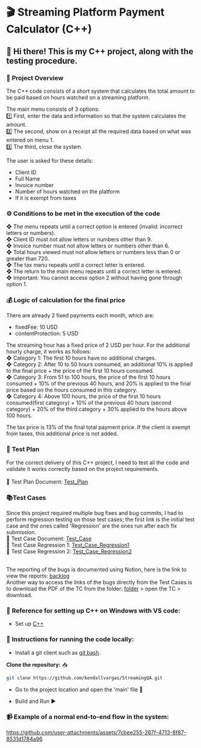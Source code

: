 # 🎬 Streaming Platform Payment Calculator (C++) 

## 👋 Hi there! This is my C++ project, along with the testing procedure. 

### 🎯 **Project Overview**
The C++ code consists of a short system that calculates the total amount to be paid based on hours watched on a streaming platform.

The main menu consists of 3 options: <br/>
1️⃣ First, enter the data and information so that the system calculates the amount.<br/>
2️⃣ The second, show on a receipt all the required data based on what was entered on menu 1.<br/>
3️⃣ The third, close the system.<br/>

The user is asked for these details:<br/>
- Client ID<br/>
- Full Name<br/>
- Invoice number<br/>
- Number of hours watched on the platform<br/>
- If it is exempt from taxes

### ⚙️ **Conditions to be met in the execution of the code**
❖ The menu repeats until a correct option is entered (invalid: incorrect letters or numbers).<br/>
❖ Client ID must not allow letters or numbers other than 9.<br/>
❖ Invoice number must not allow letters or numbers other than 6.<br/>
❖ Total hours viewed must not allow letters or numbers less than 0 or greater than 720.<br/>
❖ The tax menu repeats until a correct letter is entered.<br/>
❖ The return to the main menu repeats until a correct letter is entered.<br/>
❖ Important: You cannot access option 2 without having gone through option 1.

### 💰 **Logic of calculation for the final price**
There are already 2 fixed payments each month, which are:<br/>
- fixedFee: 10 USD<br/>
- contentProtection: 5 USD

The streaming hour has a fixed price of 2 USD per hour. For the additional hourly charge, it works as follows:<br/>
❖ Category 1: The first 10 hours have no additional charges.<br/>
❖ Category 2: After 10 to 50 hours consumed, an additional 10% is applied to the final price + the price of the first 10 hours consumed.<br/>
❖ Category 3: From 51 to 100 hours, the price of the first 10 hours consumed + 10% of the previous 40 hours, and 20% is applied to the final price based on the hours consumed in this category.<br/>
❖ Category 4: Above 100 hours, the price of the first 10 hours consumed(first category) + 10% of the previous 40 hours (second category) + 20% of the third category + 30% applied to the hours above 100 hours. <br/>

The tax price is 13% of the final total payment price. If the client is exempt from taxes, this additional price is not added.<br/>

### 🧪 **Test Plan**
For the correct delivery of this C++ project, I need to test all the code and validate it works correctly based on the project requirements. <br/><br/>
📄 Test Plan Document: [Test_Plan](https://github.com/kendallvargas/StreamingQA/blob/master/QA%20Section/Test_Plan.pdf)

### 📚**Test Cases**
Since this project required multiple bug fixes and bug commits, I had to perform regression testing on those test cases; the first link is the initial test case and the ones called 'Regression' are the ones run after each fix submission. <br/> 
📄 Test Case Document: [Test_Case](https://github.com/kendallvargas/StreamingQA/blob/master/QA%20Section/Test_Cases_Streaming.pdf) <br/> 
📄 Test Case Regression 1: [Test_Case_Regression1](https://github.com/kendallvargas/StreamingQA/blob/master/QA%20Section/Test_Cases_Streaming_Regression1.pdf) <br/> 
📄 Test Case Regression 2: [Test_Case_Regression2](https://github.com/kendallvargas/StreamingQA/blob/master/QA%20Section/Test_Cases_Streaming_Regression2.pdf) <br/> <br/> 

The reporting of the bugs is documented using Notion, here is the link to view the reports: [backlog](https://kendallvargas.notion.site/Streaming-Project-Bug-Report-List-129a2534d25a80d5bee2f764a4ffb6b2)<br/>
Another way to access the links of the bugs directly from the Test Cases is to download the PDF of the TC from the folder: [folder](https://github.com/kendallvargas/StreamingQA/blob/master/QA%20Section) > open the TC > download.

### 🔧 **Reference for setting up C++ on Windows with VS code:**
- Set up [C++](https://code.visualstudio.com/docs/languages/cpp)

### 🚀 **Instructions for running the code locally:**
- Install a git client such as [git bash](https://git-scm.com/downloads).

**Clone the repository:** 📥
```bash
git clone https://github.com/kendallvargas/StreamingQA.git
```

- Go to the project location and open the 'main' file 📂

- Build and Run ▶️

### 📹 **Example of a normal end-to-end flow in the system:**

https://github.com/user-attachments/assets/7cbee255-267f-4713-8f87-8531d1784a96

